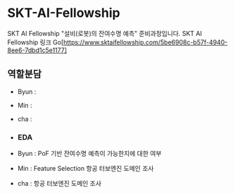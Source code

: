 # SKT-AI-Fellowship
SKT AI Fellowship "설비(로봇)의 잔여수명 예측" 준비과정입니다. 
SKT AI Fellowship 링크 Go[https://www.sktaifellowship.com/5be6908c-b57f-4940-8ee6-7dbd1c5e1177]

## 역할분담
- Byun : 
- Min :
- cha : 

- ### EDA
- Byun : PoF 기반 잔여수명 예측이 가능한지에 대한 여부
- Min : Feature Selection 항공 터보엔진 도메인 조사 
- cha : 항공 터보엔진 도메인 조사
